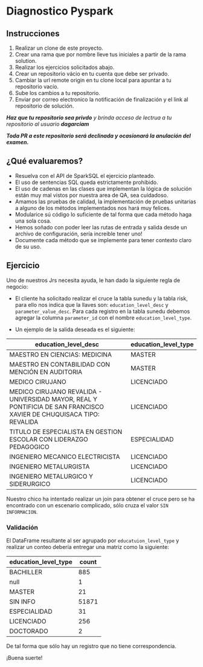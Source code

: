 # Diagnostico Pyspark

## Instrucciones

1. Realizar un clone de este proyecto.
2. Crear una rama que por nombre lleve tus iniciales a partir de la rama solution.
3. Realizar los ejercicios solicitados abajo.
4. Crear un repositorio vácio en tu cuenta que debe ser privado.
5. Cambiar la url remote origin en tu clone local para apuntar a tu repositorio vacío.
6. Sube los cambios a tu repositorio.
7. Enviar por correo electronico la notificación de finalización y el link al repositorio de solución.

_**Haz que tu repositorio sea privdo** y brinda acceso de lectrua a tu repositorio al usuario **dagarciam**_

_**Toda PR a este repositorio será declinada y ocasionará la anulación del examen.**_

## ¿Qué evaluaremos?

* Resuelva con el API de SparkSQL el ejercicio planteado.
* El uso de sentencias SQL queda estrictamente prohibido.
* El uso de cadenas en las clases que implementan la lógica de solución están muy mal vistos por nuestra area de QA, sea
  cuidadoso.
* Amamos las pruebas de calidad, la implementación de pruebas unitarias a alguno de los métodos implementados nos hará
  muy felices.
* Modularice sú código lo suficiente de tal forma que cada método haga una sola cosa.
* Hemos soñado con poder leer las rutas de entrada y salida desde un archivo de configuración, sería increible tener
  uno!
* Documente cada método que se implemente para tener contexto claro de su uso.

## Ejercicio

Uno de nuestros Jrs necesita ayuda, le han dado la siguiente regla de negocio:
* El cliente ha solicitado realizar el cruce la tabla sunedu y la tabla risk, para ello nos
indica que la llaves son: `education_level_desc` y `parameter_value_desc`. Para cada registro en la tabla sunedu debemos
agregar la columna `parameter_id` con el nombre `education_level_type`. 

* Un ejemplo de la salida deseada es el siguiente:

| education_level_desc | education_level_type |
| -------------------- | -------------------- |
|MAESTRO EN CIENCIAS: MEDICINA|MASTER|
|MAESTRO EN CONTABILIDAD CON MENCIÓN EN AUDITORIA|MASTER|
|MEDICO CIRUJANO|LICENCIADO|
|MEDICO CIRUJANO REVALIDA - UNIVERSIDAD MAYOR, REAL Y PONTIFICIA DE SAN FRANCISCO XAVIER DE CHUQUISACA TIPO: REVALIDA|LICENCIADO|
|TITULO DE ESPECIALISTA EN GESTION ESCOLAR CON LIDERAZGO PEDAGOGICO|ESPECIALIDAD|
|INGENIERO MECANICO ELECTRICISTA|LICENCIADO|
|INGENIERO METALURGISTA|LICENCIADO|
|INGENIERO METALURGICO Y SIDERURGICO|LICENCIADO|


Nuestro chico ha intentado realizar un join para obtener el cruce pero se ha encontrado con un escenario complicado, sólo cruza el valor `SIN INFORMACION`.

### Validación

El DataFrame resultante al ser agrupado por `educatuion_level_type` y realizar un conteo debería entregar una matriz como la siguiente:

| education_level_type | count|
|----------------------|------|
|BACHILLER             |   885|
|null                  |     1|
|MASTER                |    21|
|SIN INFO              | 51871|
|ESPECIALIDAD          |    31|
|LICENCIADO            |   256|
|DOCTORADO             |     2|

De tal forma que sólo hay un registro que no tiene correspondencia.

¡Buena suerte!
